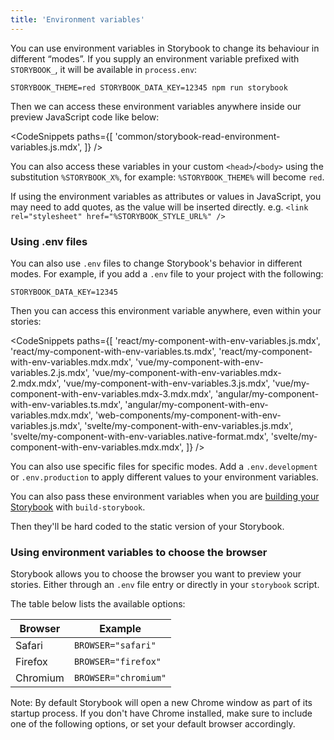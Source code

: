 ```yaml
---
title: 'Environment variables'
---
```


You can use environment variables in Storybook to change its behaviour in different “modes”.
If you supply an environment variable prefixed with `STORYBOOK_`, it will be available in `process.env`:

```shell
STORYBOOK_THEME=red STORYBOOK_DATA_KEY=12345 npm run storybook
```

Then we can access these environment variables anywhere inside our preview JavaScript code like below:

<!-- prettier-ignore-start -->

<CodeSnippets
  paths={[
    'common/storybook-read-environment-variables.js.mdx',
  ]}
/>

<!-- prettier-ignore-end -->

You can also access these variables in your custom `<head>`/`<body>` using the substitution `%STORYBOOK_X%`, for example: `%STORYBOOK_THEME%` will become `red`.

<div class="aside">

If using the environment variables as attributes or values in JavaScript, you may need to add quotes, as the value will be inserted directly. e.g. `<link rel="stylesheet" href="%STORYBOOK_STYLE_URL%" />`

</div>

### Using .env files

You can also use `.env` files to change Storybook's behavior in different modes. For example, if you add a `.env` file to your project with the following:

```
STORYBOOK_DATA_KEY=12345
```

Then you can access this environment variable anywhere, even within your stories:

<!-- prettier-ignore-start -->

<CodeSnippets
  paths={[
    'react/my-component-with-env-variables.js.mdx',
    'react/my-component-with-env-variables.ts.mdx',
    'react/my-component-with-env-variables.mdx.mdx',
    'vue/my-component-with-env-variables.2.js.mdx',
    'vue/my-component-with-env-variables.mdx-2.mdx.mdx',
    'vue/my-component-with-env-variables.3.js.mdx',
    'vue/my-component-with-env-variables.mdx-3.mdx.mdx',
    'angular/my-component-with-env-variables.ts.mdx',
    'angular/my-component-with-env-variables.mdx.mdx',
    'web-components/my-component-with-env-variables.js.mdx',
    'svelte/my-component-with-env-variables.js.mdx',
    'svelte/my-component-with-env-variables.native-format.mdx',
    'svelte/my-component-with-env-variables.mdx.mdx',
  ]}
/>

<!-- prettier-ignore-end -->

<div class="aside">
You can also use specific files for specific modes. Add a <code>.env.development</code> or <code>.env.production</code> to apply different values to your environment variables.
</div>

You can also pass these environment variables when you are [building your Storybook](../workflows/publish-storybook.md) with `build-storybook`.

Then they'll be hard coded to the static version of your Storybook.

### Using environment variables to choose the browser

Storybook allows you to choose the browser you want to preview your stories. Either through an `.env` file entry or directly in your `storybook` script.

The table below lists the available options:

| Browser  | Example              |
|----------|----------------------|
| Safari   | `BROWSER="safari"`   |
| Firefox  | `BROWSER="firefox"`  |
| Chromium | `BROWSER="chromium"` |

<div class="aside">
Note: By default Storybook will open a new Chrome window as part of its startup process. If you don't have Chrome installed, make sure to include one of the following options, or set your default browser accordingly.
</div>
